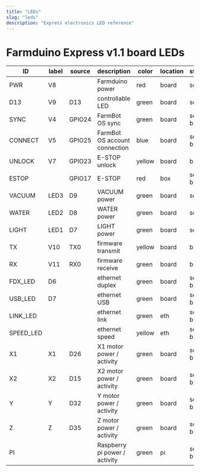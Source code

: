 ```yaml
---
title: "LEDs"
slug: "leds"
description: "Express electronics LED reference"
---
```


# Farmduino Express v1.1 board LEDs

| ID        |label | source | description                   | color  | location | statuses     |
|-----------|------|--------|-------------------------------|--------|----------|--------------|
| PWR       | V8   |        | Farmduino power               | red    | board    | solid        |
| D13       | V9   | D13    | controllable LED              | green  | board    | solid        |
| SYNC      | V4   | GPIO24 | FarmBot OS sync               | green  | board    | solid, blink |
| CONNECT   | V5   | GPIO25 | FarmBot OS account connection | blue   | board    | solid, blink |
| UNLOCK    | V7   | GPIO23 | E-STOP unlock                 | yellow | board    | blink        |
| ESTOP     |      | GPIO17 | E-STOP                        | red    | box      | solid, blink |
| VACUUM    | LED3 | D9     | VACUUM power                  | green  | board    | solid        |
| WATER     | LED2 | D8     | WATER power                   | green  | board    | solid        |
| LIGHT     | LED1 | D7     | LIGHT power                   | green  | board    | solid        |
| TX        | V10  | TX0    | firmware transmit             | yellow | board    | blink        |
| RX        | V11  | RX0    | firmware receive              | green  | board    | blink        |
| FDX_LED   | D6   |        | ethernet duplex               | green  | board    | solid, blink |
| USB_LED   | D7   |        | ethernet USB                  | green  | board    | solid, blink |
| LINK_LED  |      |        | ethernet link                 | green  | eth      | solid, blink |
| SPEED_LED |      |        | ethernet speed                | yellow | eth      | solid, blink |
| X1        | X1   | D26    | X1 motor power / activity     | green  | board    | solid, blink |
| X2        | X2   | D15    | X2 motor power / activity     | green  | board    | solid, blink |
| Y         | Y    | D32    | Y motor power / activity      | green  | board    | solid, blink |
| Z         | Z    | D35    | Z motor power / activity      | green  | board    | solid, blink |
| PI        |      |        | Raspberry pi power / activity | green  | pi       | solid, blink |
